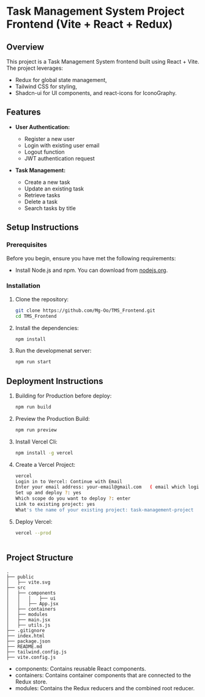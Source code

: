 # Task Management System Project Frontend (Vite + React + Redux)

## Overview

This project is a Task Management System frontend built using React + Vite. 
The project leverages:
  - Redux for global state management,
  - Tailwind CSS for styling,
  - Shadcn-ui for UI components, and react-icons for IconoGraphy.

## Features

- **User Authentication:**
  - Register a new user
  - Login with existing user email
  - Logout function
  - JWT authentication request

- **Task Management:**
  - Create a new task
  - Update an existing task
  - Retrieve tasks 
  - Delete a task
  - Search tasks by title

## Setup Instructions

### Prerequisites

Before you begin, ensure you have met the following requirements:

- Install Node.js and npm. You can download from [nodejs.org](https://nodejs.org/).

### Installation

1. Clone the repository:

   ```sh
   git clone https://github.com/Mg-Oo/TMS_Frontend.git
   cd TMS_Frontend

2. Install the dependencies:

    ```sh
    npm install

3. Run the developmenat server:

    ```sh
    npm run start

## Deployment Instructions

1. Building for Production before deploy:

    ```sh
    npm run build

2. Preview the Production Build:

    ```sh
    npm run preview

3. Install Vercel Cli:
      
     ```sh
     npm install -g vercel

4. Create a Vercel Project:
      
      ```sh
      vercel
      Login in to Vercel: Continue with Email
      Enter your email address: your-email@gmail.com   ( email which login to Vercel)
      Set up and deploy ?: yes
      Which scope do you want to deploy ?: enter
      Link to existing project: yes
      What's the name of your existing project: task-management-project

5. Deploy Vercel:

   ```sh
   vercel --prod
      

## Project Structure

```plaintext
.
├── public
│   ├── vite.svg
├── src
│   ├── components
│   │   │   ├── ui
│   │   ├── App.jsx
│   ├── containers
│   ├── modules
│   ├── main.jsx
│   ├── utils.js
├── .gitignore
├── index.html
├── package.json
├── README.md
├── tailwind.config.js
├── vite.config.js
```

  -    components: Contains reusable React components.
  -    containers: Contains container components that are connected to the Redux store.
  -    modules: Contains the Redux reducers and the combined root reducer.

